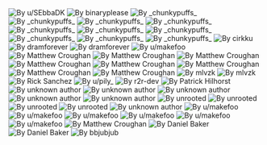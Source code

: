 <img src="the-declarative-trinity.webp" alt="By u/SEbbaDK"/>
<img src="my-nixos-setup.png" alt="By binaryplease"/>
<img src="before-and-after-nix.png" alt="By _chunkypuffs_"/>
<img src="hard-to-swallow-pills.png" alt="By _chunkypuffs_"/>
<img src="i-hate-docker.webp" alt="By _chunkypuffs_"/>
<img src="just-try-the-goddam-nix.webp" alt="By _chunkypuffs_"/>
<img src="nix-learning-curve.png" alt="By _chunkypuffs_"/>
<img src="nix-vs-gentoo.png" alt="By _chunkypuffs_"/>
<img src="nixos-deploy.png" alt="By _chunkypuffs_"/>
<img src="no-going-back.png" alt="By _chunkypuffs_"/>
<img src="random-repos.png" alt="By _chunkypuffs_"/>
<img src="whats-the-difference.webp" alt="By _chunkypuffs_"/>
<img src="nixos-dominos.png" alt="By cirkku"/>
<img src="nix-path-supports-urls.jpg" alt="By dramforever"/>
<img src="virtualbox-starts-compiling.jpg" alt="By dramforever"/>
<img src="stop-using-nixos.webp" alt="By u/makefoo"/>
<img src="config-not-entierly-declarative.png" alt="By Matthew Croughan"/>
<img src="debian-and-arch-bad.png" alt="By Matthew Croughan"/>
<img src="do-not-get-mad.png" alt="By Matthew Croughan"/>
<img src="eelco-nixpill.png" alt="By Matthew Croughan"/>
<img src="eelco-prism.apng" alt="By Matthew Croughan"/>
<img src="fleyks.png" alt="By Matthew Croughan"/>
<img src="mobile-nixos.png" alt="By Matthew Croughan"/>
<img src="who-would-win.png" alt="By Matthew Croughan"/>
<img src="nixos-shilling.png" alt="By mlvzk"/>
<img src="techy-kid.png" alt="By mlvzk"/>
<img src="nix-vs-fhs.png" alt="By Rick Sanchez"/>
<img src="quick-install-nixos.webp" alt="By u/pily_"/>
<img src="homer-nix-bush.gif" alt="By r2r-dev"/>
<img src="superiority-complex.png" alt="By Patrick Hilhorst"/>
<img src="nix-programming-socks.png" alt="By unknown author"/>
<img src="pinnacle-of-system-configuration.png" alt="By unknown author"/>
<img src="thank-you-for-changing-my-life.png" alt="By unknown author"/>
<img src="virgin-arch-vs-chad-nixos.png" alt="By unknown author"/>
<img src="heaviest-objects-in-the-universe.png" alt="By unknown author"/>
<img src="nagatoro-nix-pervert.png" alt="By unrooted"/>
<img src="nix-20min-adventure.png" alt="By unrooted"/>
<img src="nixenv-vs-nixshell.png" alt="By unrooted"/>
<img src="org-vs-com.png" alt="By unrooted"/>
<img src="hermetic-tooling.jpg" alt="By unknown author"/>
<img src="nixos-at-home.jpg" alt="By u/makefoo"/>
<img src="aarch64-joke.jpg" alt="By u/makefoo"/>
<img src="dark-secret-nixpkgs.png" alt="By u/makefoo"/>
<img src="electron.jpg" alt="By u/makefoo"/>
<img src="pr-open.jpg" alt="By u/makefoo"/>
<img src="stay-on-freenode.jpg" alt="By u/makefoo"/>
<img src="they-dont-know-im-reproducible.png" alt="By Matthew Croughan"/>
<img src="nix-god.jpg" alt="By Daniel Baker"/>
<img src="flake-magic.png" alt="By Daniel Baker"/>
<img src="averagenixfan.png" alt="By bbjubjub"/>
